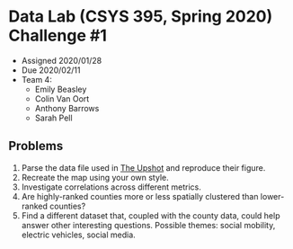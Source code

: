 # Data Lab (CSYS 395, Spring 2020) Challenge #1
- Assigned 2020/01/28
- Due 2020/02/11
- Team 4:
  - Emily Beasley
  - Colin Van Oort
  - Anthony Barrows
  - Sarah Pell

## Problems
 1. Parse the data file used in [The Upshot](http://www.nytimes.com/2014/06/26/upshot/where-are-the-hardest-places-to-live-in-the-us.html) and reproduce their figure.
 2. Recreate the map using your own style.
 3. Investigate correlations across different metrics.
 4. Are highly-ranked counties more or less spatially clustered than lower-ranked counties?
 5. Find a different dataset that, coupled with the county data, could help answer other
    interesting questions. Possible themes: social mobility, electric vehicles, social media.

